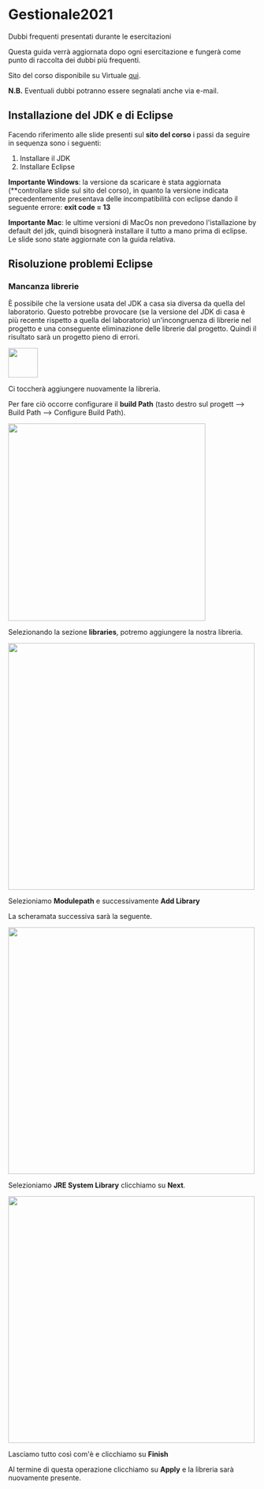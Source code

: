 # Gestionale2021
Dubbi frequenti presentati durante le esercitazioni

Questa guida verrà aggiornata dopo ogni esercitazione e fungerà come punto di raccolta dei dubbi più frequenti.

Sito del corso disponibile su Virtuale [qui](https://virtuale.unibo.it/course/view.php?id=20726).

**N.B.** Eventuali dubbi potranno essere segnalati anche via e-mail.

## Installazione del JDK e di Eclipse
Facendo riferimento alle slide presenti sul **sito del corso** i passi da seguire in sequenza sono i seguenti:
1. Installare il JDK
2. Installare Eclipse

**Importante Windows**: la versione da scaricare è stata aggiornata (**controllare slide sul sito del corso), in quanto la versione indicata precedentemente presentava delle incompatibilità con eclipse dando il seguente errore: **exit code = 13**

**Importante Mac**: le ultime versioni di MacOs non prevedono l'istallazione by default del jdk, quindi bisognerà installare il tutto a mano prima di eclipse. Le slide sono state aggiornate con la guida relativa.

## Risoluzione problemi Eclipse
### Mancanza librerie
È possibile che la versione usata del JDK a casa sia diversa da quella del laboratorio. Questo potrebbe provocare (se la versione del JDK di casa è più recente rispetto a quella del laboratorio) un'incongruenza di librerie nel progetto e una conseguente eliminazione delle librerie dal progetto. Quindi il risultato sarà un progetto pieno di errori.

<img src="img/img1.png" width="" height="60">

Ci toccherà aggiungere nuovamente la libreria.

Per fare ciò occorre configurare il **build Path** (tasto destro sul progett --> Build Path --> Configure Build Path).

<img src="img/img2.png" width="400" height="">

Selezionando la sezione **libraries**, potremo aggiungere la nostra libreria.

<img src="img/img3.png" width="500" height="">

Selezioniamo **Modulepath** e successivamente **Add Library**

La scheramata successiva sarà la seguente.

<img src="img/img4.png" width="500" height="">

Selezioniamo **JRE System Library** clicchiamo su **Next**.

<img src="img/img5.png" width="500" height="">

Lasciamo tutto così com'è e clicchiamo su **Finish**

Al termine di questa operazione clicchiamo su **Apply** e la libreria sarà nuovamente presente.

<!-- ## Input Stringhe
Errore comune quando si vuole leggere una stringa da input risiede nella *nextLine()* della scanner.
Questo è dovuto al comportamento anomalo della *nextLine()* che va a consumare l'invio della lettura precedente.
```java
Scanner tastiera = new Scanner(System.in);

<!-- // NextLine senza alcun comprtamento anomalo
System.out.println("Inserisci una stringa: ");
String s1 = tastiera.nextLine();

<!-- tastiera.close();
```
In questo caso non avremo nessuno comportamento anomalo, in quanto non viene effettuata alcuna lettura prima della nextLine().

```java
Scanner tastiera = new Scanner(System.in);

System.out.println("Inserisci un intero: ");
int in1 = tastiera.nextInt();

//NextLine con comportamento anomalo
System.out.println("Inserisci una stringa: ");
String s1 = tastiera.nextLine();

tastiera.close();
```

<!-- In questo caso, la *nextLine()* andrà a consumare l'**enter** inserito al termine dell'input *tastiera.nextInt()*. Questo significa che dentro s1 ci sarà una stringa vuota.

<!-- Quindi la sequenza di istruzioni **corretta** diventa la seguente

```java
Scanner tastiera = new Scanner(System.in);

System.out.println("Inserisci un intero: ");
int in1 = tastiera.nextInt();

tastiera.nextLine(); //consumo il tasto enter

//NextLine senza comportamento anomalo
System.out.println("Inserisci una stringa: ");
String s1 = tastiera.nextLine();

tastiera.close();
```

<!-- ## Istruzioni di selezione
Uno dei problemi più frequenti sull'istruzione di selezione **if/else** riguarda la struttura. In particolare

```java

if(condizione);{
    //il codice inserito all'interno di questo blocco non verrà mai eseguito
}else
{
    //altre istruzioni
}
```
<!-- L'errore in questo caso risiede nell'inserimento del terminatore '**;**' presente al termine della condizione. Questo terminatore infatti impedirà, nel caso in cui siano soddisfatte le condizioni, l'esecuzione delle istruzioni presenti dentro il blocco dell'if.

<!-- Un altro dubbio riguardante la struttura riguarda il numero di istruzioni inseribili all'interno del blocco.

```java
if (condizione)
    //una sola istruzione
else if(condizione2)
    //una sola istruzione
else
    //una sola istruzione
```
<!-- In questo caso non ho specificato le parentesi graffe, quindi posso inserire una sola istruzione all'interno dell'istruzione **if/else**, tutte le altre istruzioni saranno considerate esterne all'istruzione di selezione.
Quindi nel caso in cui vogliamo eseguire più di una singola istruzione bisognerà **obbligatoriamente** usare le parentesi graffe.

```java
if(condizione){
    /*Tutte le istruzioni inserite in questo blocco verranno 
    eseguite solo se la condizione è soddisfatta*/
}
else if(condizione2){
    /*Tutte le istruzioni inserite in questo blocco verranno 
    eseguite solo se la condizione2 è soddisfatta*/
}else{
    /*Tutte le istruzioni inserite in questo blocco verranno 
    eseguite se le precendenti condizioni non sono soddisfatte*/
}

```

<!-- ### Assegnamento VS Uguaglianza
Uno degli errori più comuni riguarda la distinzione tra questi due operatori '**=**' e '**==**'.
L'operatore '**=**' è usato per assegnare un valore ad una variabile. Quindi ricordando la struttura di una variabile
```java
    tipo nome = valore
```
Questo permetterà di inserire il valore dentro la **cella di memoria** alla quale è stato assegnato il nome *nome*.

<!-- Diverso è il caso di'**==**'. È un operatore di comparazione. Questo significa che potrà essere usato per verificare l'ugualianza di due valori (come illustrato di seguito).

```java
int n1 = 10;
int n2 = 11;

if(n1 == n2){
    //esegui queste istruzioni
}else
    //esegui questa istruzione
```

<!-- In conclusione, non bisogna **MAI** scrivere una cosa del genere
```java
int n1 = 10;
int n2 = 11;

<!-- if(n1 = n2){ //SBAGLIATO
    //esegui queste istruzioni
}else
    //esegui questa istruzione
```
Il compilatore comunque segnalerà questa tipologia di errore, in quanto riconoscerà l'errore nella sintassi.

<!-- # Iterazione
Bisogna fare attenzione ai cicli "*fantasma*". Se scriviamo
```java
for(int i = 0; i < 10; i ++); {
    System.out.println(i);
}
```
Il valore di **i** non verrà mai stampato! Perchè è presente un '**;**' prima della parentesi graffa. 

<!-- Questo errore è molto simile a quello presentato nella prima parte delle istruzioni di selezione.

<!-- # Classi
## Come si crea un'istanza di una classe?
Uno dei dubbi più presenti durante questa esercitazionw riguarda principalmente la creazione dell'istanza.

<!-- Basta pensare semplicemente alla famosissima e usatissima classe **Scanner**, che usiamo tutte le volte che vogliamo prendere un input
```java
    Scanner s = null; // in questo momento esiste una varibile di nome 's' inizializzata a null, ma ancora non esiste un'istanza di Scanner

    s = new Scanner(System.in); // ora 's' è diventata un'istanza della classe Scanner
```

Per poter accedere poi ai metodi della classe Scanner basta usare la **notazione puntata**.

Questo significa che tutti i metodi **pubblici** (preceduti dalla keyword **public**) definiti all'interno della classe Scanner potranno essere usati.

La stessa cosa vale per una classe creata da noi. Supponendo di aver creato una classe **Persona** contenente un metodo **getNome()**, per accedere a tale metodo la sintassi è la seguente
```java
    /*Per prima cosa creo un'istanza della classe persona!*/
    Persona pers = new Persona();

    /*Ora posso accedere a tutti i metodi definiti all'interno della classe persona*/
    String nome = pers.getNome(); //in questo caso il metodo restituirà una stringa
```

<!-- ## È possibile che un metodo restituisca un'istanza di una classe?
**CERTO** ed è fondamentale!

<!-- Questo permette di crearci un tipo di ritorno personalizzato, in quanto la classe è un "tipo" (riferimento) creato da noi.

```java
public Persona getAngelo(){
    Persona p = new Persona();
    p.setNome("Angelo"); //metodo set (di inizializzazione)

    return p;
}
```

